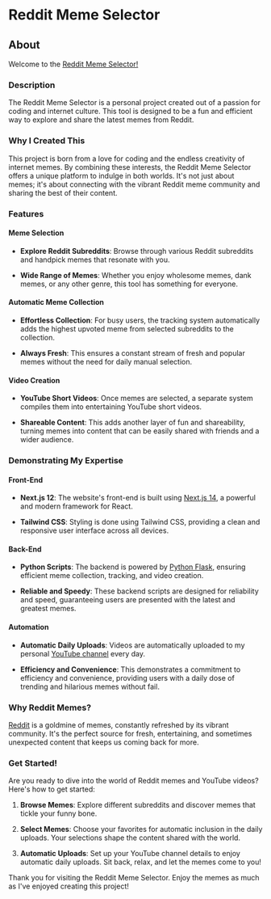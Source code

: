 # Reddit Meme Selector

## About

Welcome to the [Reddit Meme Selector!](https://reddit-meme-selector.vercel.app)

### Description

The Reddit Meme Selector is a personal project created out of a passion for coding and internet culture. This tool is designed to be a fun and efficient way to explore and share the latest memes from Reddit.

### Why I Created This

This project is born from a love for coding and the endless creativity of internet memes. By combining these interests, the Reddit Meme Selector offers a unique platform to indulge in both worlds. It's not just about memes; it's about connecting with the vibrant Reddit meme community and sharing the best of their content.

### Features

#### Meme Selection

- **Explore Reddit Subreddits**: Browse through various Reddit subreddits and handpick memes that resonate with you.
  
- **Wide Range of Memes**: Whether you enjoy wholesome memes, dank memes, or any other genre, this tool has something for everyone.

#### Automatic Meme Collection

- **Effortless Collection**: For busy users, the tracking system automatically adds the highest upvoted meme from selected subreddits to the collection.
  
- **Always Fresh**: This ensures a constant stream of fresh and popular memes without the need for daily manual selection.

#### Video Creation

- **YouTube Short Videos**: Once memes are selected, a separate system compiles them into entertaining YouTube short videos.
  
- **Shareable Content**: This adds another layer of fun and shareability, turning memes into content that can be easily shared with friends and a wider audience.

### Demonstrating My Expertise

#### Front-End

- **Next.js 12**: The website's front-end is built using [Next.js 14](https://nextjs.org/), a powerful and modern framework for React.
  
- **Tailwind CSS**: Styling is done using Tailwind CSS, providing a clean and responsive user interface across all devices.

#### Back-End

- **Python Scripts**: The backend is powered by [Python Flask](https://flask.palletsprojects.com/en/3.0.x/), ensuring efficient meme collection, tracking, and video creation.
  
- **Reliable and Speedy**: These backend scripts are designed for reliability and speed, guaranteeing users are presented with the latest and greatest memes.

#### Automation

- **Automatic Daily Uploads**: Videos are automatically uploaded to my personal [YouTube channel]() every day.
  
- **Efficiency and Convenience**: This demonstrates a commitment to efficiency and convenience, providing users with a daily dose of trending and hilarious memes without fail.

### Why Reddit Memes?

[Reddit](https://www.reddit.com/) is a goldmine of memes, constantly refreshed by its vibrant community. It's the perfect source for fresh, entertaining, and sometimes unexpected content that keeps us coming back for more.

### Get Started!

Are you ready to dive into the world of Reddit memes and YouTube videos? Here's how to get started:

1. **Browse Memes**: Explore different subreddits and discover memes that tickle your funny bone.
  
2. **Select Memes**: Choose your favorites for automatic inclusion in the daily uploads. Your selections shape the content shared with the world.
  
3. **Automatic Uploads**: Set up your YouTube channel details to enjoy automatic daily uploads. Sit back, relax, and let the memes come to you!

Thank you for visiting the Reddit Meme Selector. Enjoy the memes as much as I've enjoyed creating this project!
